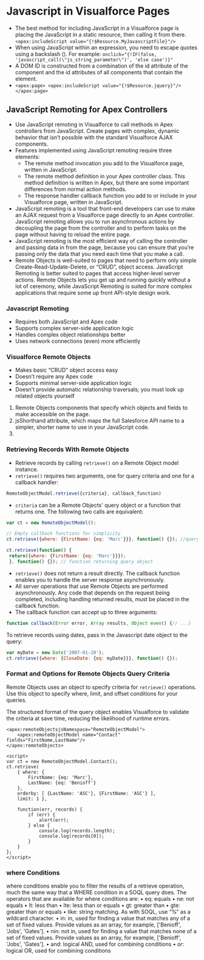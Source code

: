 # Javascript in Visualforce Pages
* The best method for including JavaScript in a Visualforce page is placing the JavaScript in a static resource, then calling it from there. `<apex:includeScript value="{!$Resource.MyJavascriptFile}"/>`
* When using JavaScript within an expression, you need to escape quotes using a backslash (\). For example: 
`onclick="{!IF(false, 'javascript_call(\"js_string_parameter\")', 'else case')}"`
* A DOM ID is constructed from a combination of the id attribute of the component and the id attributes of all components that contain the element.
* `<apex:page>
    <apex:includeScript value="{!$Resource.jquery}"/>
</apex:page>`

## JavaScript Remoting for Apex Controllers
* Use JavaScript remoting in Visualforce to call methods in Apex controllers from JavaScript. Create pages with complex, dynamic behavior that isn’t possible with the standard Visualforce AJAX components.
* Features implemented using JavaScript remoting require three elements:
    * The remote method invocation you add to the Visualforce page, written in JavaScript.
    * The remote method definition in your Apex controller class. This method definition is written in Apex, but there are some important differences from normal action methods.
    * The response handler callback function you add to or include in your Visualforce page, written in JavaScript.
* JavaScript remoting is a tool that front-end developers can use to make an AJAX request from a Visualforce page directly to an Apex controller. JavaScript remoting allows you to run asynchronous actions by decoupling the page from the controller and to perform tasks on the page without having to reload the entire page.
* JavaScript remoting is the most efficient way of calling the controller and passing data in from the page, because you can ensure that you’re passing only the data that you need each time that you make a call.
* Remote Objects is well-suited to pages that need to perform only simple Create-Read-Update-Delete, or “CRUD”, object access. JavaScript Remoting is better suited to pages that access higher-level server actions. Remote Objects lets you get up and running quickly without a lot of ceremony, while JavaScript Remoting is suited for more complex applications that require some up front API-style design work.

### Javascript Remoting
* Requires both JavaScript and Apex code
* Supports complex server-side application logic
* Handles complex object relationships better
* Uses network connections (even) more efficiently

### Visualforce Remote Objects
* Makes basic “CRUD” object access easy
* Doesn’t require any Apex code
* Supports minimal server-side application logic
* Doesn’t provide automatic relationship traversals; you must look up related objects yourself

1. Remote Objects components that specify which objects and fields to make accessible on the page.
2. jsShorthand attribute, which maps the full Salesforce API name to a simpler, shorter name to use in your JavaScript code. 
3. 

### Retrieving Records With Remote Objects
* Retrieve records by calling `retrieve()` on a Remote Object model instance.
* `retrieve()` requires two arguments, one for query criteria and one for a callback handler:
```javascript
RemoteObjectModel.retrieve({criteria}, callback_function)
```
* `criteria` can be a Remote Objects' query object or a function that returns one.  The following two calls are equivalent:
```javascript
var ct = new RemoteObjectModel();

// Empty callback functions for simplicity
ct.retrieve({where: {FirstName: {eq: 'Marc'}}}, function() {}); //query object

ct.retrieve(function() {
 return({where: {FirstName: {eq: 'Marc'}}});
 }, function() {}); // function returning query object
```

* `retrieve()` does not return a result directly.  The callback function enables you to handle the server response asynchronously.
* All server operations that use Remote Objects are performed asynchronously.  Any code that depends on the request being completed, including handling returned results, must be placed in the callback function.
* The callback function can accept up to three arguments:
```javascript
function callback(Error error, Array results, Object event) {// ...}
```
To retrieve records using dates, pass in the Javascript date object to the query:
```javascript
var myDate = new Date('2007-01-20');
ct.retrieve({where: {CloseDate: {eq: myDate}}}, function() {});
```

### Format and Options for Remote Objects Query Criteria
Remote Objects uses an object to specify criteria for `retrieve()` operations.  Use this object to specify where, limit, and offset conditions for your queries.

The structured format of the query object enables Visualforce to validate the criteria at save time, reducing the likelihood of runtime errors.  
```apex
<apex:remoteObjectsjsNamespace="RemoteObjectModel">
    <apex:remoteObjectModel name="Contact" fields="FirstName,LastName"/>
</apex:remoteObjects>

<script>
var ct = new RemoteObjectModel.Contact();
ct.retrieve(
    { where: {
        FirstName: {eq: 'Marc'},
        LastName: {eq: 'Benioff'}
    },
    orderby: [ {LastName: 'ASC'}, {FirstName: 'ASC'} ],
    limit: 1 },
    
    function(err, records) {
        if (err) {
            alert(err);
        } else {
            console.log(records.length);
            console.log(records[0]);
        }
    }
};
</script>
```

### where Conditions
where conditions enable you to filter the results of a retrieve operation, much the same way that a WHERE condition in a SOQL query does. The operators that are available for where conditions are:
• eq: equals
• ne: not equals
• lt: less than
• lte: less than or equals
• gt: greater than
• gte: greater than or equals
• like: string matching. As with SOQL, use “%” as a wildcard character.
• in: in, used for finding a value that matches any of a set of fixed values. Provide values as an array, for example, ['Benioff', 'Jobs', 'Gates'].
• nin: not in, used for finding a value that matches none of a set of fixed values. Provide values as an array, for example, ['Benioff', 'Jobs', 'Gates'].
• and: logical AND, used for combining conditions
• or: logical OR, used for combining conditions
